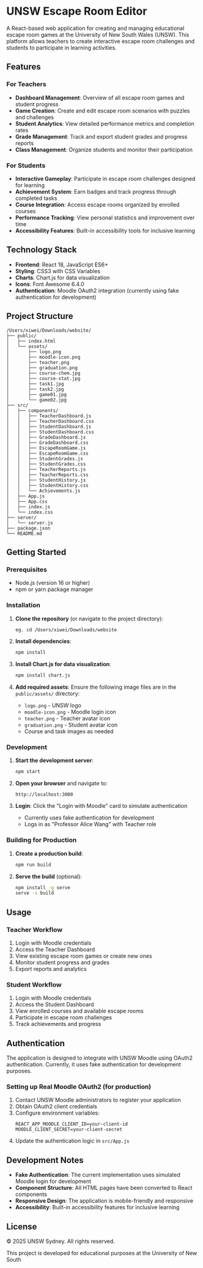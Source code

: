 # UNSW Escape Room Editor

A React-based web application for creating and managing educational escape room games at the University of New South Wales (UNSW). This platform allows teachers to create interactive escape room challenges and students to participate in learning activities.

## Features

### For Teachers
- **Dashboard Management**: Overview of all escape room games and student progress
- **Game Creation**: Create and edit escape room scenarios with puzzles and challenges
- **Student Analytics**: View detailed performance metrics and completion rates
- **Grade Management**: Track and export student grades and progress reports
- **Class Management**: Organize students and monitor their participation

### For Students
- **Interactive Gameplay**: Participate in escape room challenges designed for learning
- **Achievement System**: Earn badges and track progress through completed tasks
- **Course Integration**: Access escape rooms organized by enrolled courses
- **Performance Tracking**: View personal statistics and improvement over time
- **Accessibility Features**: Built-in accessibility tools for inclusive learning

## Technology Stack

- **Frontend**: React 18, JavaScript ES6+
- **Styling**: CSS3 with CSS Variables
- **Charts**: Chart.js for data visualization
- **Icons**: Font Awesome 6.4.0
- **Authentication**: Moodle OAuth2 integration (currently using fake authentication for development)

## Project Structure

```
/Users/xiwei/Downloads/website/
├── public/
│   ├── index.html
│   └── assets/
│       ├── logo.png
│       ├── moodle-icon.png
│       ├── teacher.png
│       ├── graduation.png
│       ├── course-chem.jpg
│       ├── course-stat.jpg
│       ├── task1.jpg
│       ├── task2.jpg
│       ├── game01.jpg
│       └── game02.jpg
├── src/
│   ├── components/
│   │   ├── TeacherDashboard.js
│   │   ├── TeacherDashboard.css
│   │   ├── StudentDashboard.js
│   │   ├── StudentDashboard.css
│   │   ├── GradeDashboard.js
│   │   ├── GradeDashboard.css
│   │   ├── EscapeRoomGame.js
│   │   ├── EscapeRoomGame.css
│   │   ├── StudentGrades.js
│   │   ├── StudentGrades.css
│   │   ├── TeacherReports.js
│   │   ├── TeacherReports.css
│   │   ├── StudentHistory.js
│   │   ├── StudentHistory.css
│   │   └── Achievements.js
│   ├── App.js
│   ├── App.css
│   ├── index.js
│   └── index.css
├── server/
│   └── server.js
├── package.json
└── README.md
```

## Getting Started

### Prerequisites

- Node.js (version 16 or higher)
- npm or yarn package manager

### Installation

1. **Clone the repository** (or navigate to the project directory):
   ```bash
   eg. cd /Users/xiwei/Downloads/website
   ```

2. **Install dependencies**:
   ```bash
   npm install
   ```

3. **Install Chart.js for data visualization**:
   ```bash
   npm install chart.js
   ```

4. **Add required assets**:
   Ensure the following image files are in the `public/assets/` directory:
   - `logo.png` - UNSW logo
   - `moodle-icon.png` - Moodle login icon
   - `teacher.png` - Teacher avatar icon
   - `graduation.png` - Student avatar icon
   - Course and task images as needed

### Development

1. **Start the development server**:
   ```bash
   npm start
   ```

2. **Open your browser** and navigate to:
   ```
   http://localhost:3000
   ```

3. **Login**: Click the "Login with Moodle" card to simulate authentication
   - Currently uses fake authentication for development
   - Logs in as "Professor Alice Wang" with Teacher role

### Building for Production

1. **Create a production build**:
   ```bash
   npm run build
   ```

2. **Serve the build** (optional):
   ```bash
   npm install -g serve
   serve -s build
   ```

## Usage

### Teacher Workflow
1. Login with Moodle credentials
2. Access the Teacher Dashboard
3. View existing escape room games or create new ones
4. Monitor student progress and grades
5. Export reports and analytics

### Student Workflow
1. Login with Moodle credentials
2. Access the Student Dashboard
3. View enrolled courses and available escape rooms
4. Participate in escape room challenges
5. Track achievements and progress

## Authentication

The application is designed to integrate with UNSW Moodle using OAuth2 authentication. Currently, it uses fake authentication for development purposes.

### Setting up Real Moodle OAuth2 (for production)
1. Contact UNSW Moodle administrators to register your application
2. Obtain OAuth2 client credentials
3. Configure environment variables:
   ```env
   REACT_APP_MOODLE_CLIENT_ID=your-client-id
   MOODLE_CLIENT_SECRET=your-client-secret
   ```
4. Update the authentication logic in `src/App.js`

## Development Notes

- **Fake Authentication**: The current implementation uses simulated Moodle login for development
- **Component Structure**: All HTML pages have been converted to React components
- **Responsive Design**: The application is mobile-friendly and responsive
- **Accessibility**: Built-in accessibility features for inclusive learning


## License

© 2025 UNSW Sydney. All rights reserved.

This project is developed for educational purposes at the University of New South
